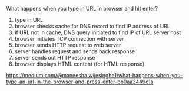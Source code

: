 What happens when you type in URL in browser and hit enter?

1. type in URL
2. browser checks cache for DNS record to find IP address of URL
3. if URL not in cache, DNS query initiated to find IP of URL server host
4. browser initiates TCP connection with server
5. browser sends HTTP request to web server
6. server handles request and sends back response
7. server sends out HTTP response
8. browser displays HTML content (for HTML response)

https://medium.com/@maneesha.wijesinghe1/what-happens-when-you-type-an-url-in-the-browser-and-press-enter-bb0aa2449c1a
